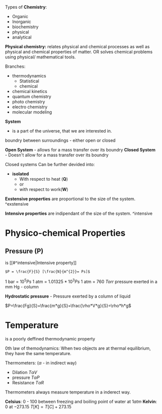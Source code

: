
Types of **Chemistry**:
- Organic
- Inorganic
- biochemistry
- physical
- analytical

**Physical chemistry:**
relates physical and chemical processes as well as physical and chemical properties of matter.
OR
solves chemical problems using physical/ mathematical tools.

Branches:
- thermodynamics
	- Statistical
	- chemical
- chemical kinetics
- quantum chemistry
- photo chemistry
- electro chemistry
- molecular modeling

**System**
- is a part of the universe, that we are interested in.

boundry between surroundings - either open or closed

**Open System** - allows for a mass transfer over its boundry
**Closed System** - Doesn't allow for a mass transfer over its boundry

Closed systems Can be further devided into:
- **isolated**
	- With respect to heat (**Q**)
	- or
	- with respect to work(**W**)


**Exstensive properties** are proportional to the size of the system. ^exstensive

**Intensive properties** are indipendant of the size of the system. ^intensive

# Physico-chemical Properties

## Pressure (P)
is [[#^intensive|Intensive property]]

	$P = \frac{F}{S} [\frac{N}{m^{2}}= Ps]$

1 bar = $10^{5}Ps$
1 atm = $1.01325*10^{3}Ps$
1 atm = $760\ Torr$
pressure exerted in a  mm Hg - column

**Hydrostatic pressure** - Pressure exerted by a column of liquid

$P=\frac{Fg}{S}=\frac{m*g}{S}=\frac{\rho*V*g}{S}=\rho*h*g$

# Temperature
is a poorly deffined thermodynamic property

0th law of themodynamics:
When two objects are at thermal equilibrium, they have the same temperature.

Thermometers: ($\alpha$ - in indirect way)
- Dilation $T\alpha V$
- pressure $T \alpha P$
-  Resistance $T\alpha R$

Thermometers always measure temperature in a inderect way.

**Celsius**: 0 - 100 between freezing and boiling point of water at $1atm$
**Kelvin**: 0 at $-273.15$
$T[K] = T[C] + 273.15$
